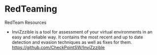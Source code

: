 # RedTeaming
RedTeam Resources

- InviZzzible is a tool for assessment of your virtual environments in an easy and reliable way. It contains the most recent and up to date detection and evasion techniques as well as fixes for them.
https://github.com/CheckPointSW/InviZzzible
